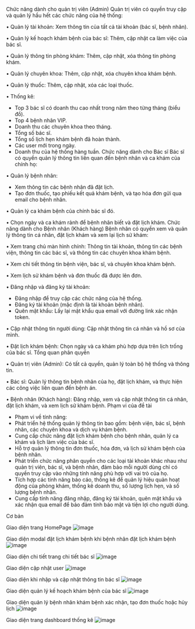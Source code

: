 Chức năng dành cho quản trị viên (Admin)
Quản trị viên có quyền truy cập và quản lý hầu hết các chức năng của hệ thống:

•	Quản lý tài khoản: Xem thông tin của tất cả tài khoản (bác sĩ, bệnh nhân).

•	Quản lý kế hoạch khám bệnh của bác sĩ: Thêm, cập nhật ca làm việc của bác sĩ.

•	Quản lý thông tin phòng khám: Thêm, cập nhật, xóa thông tin phòng khám.

•	Quản lý chuyên khoa: Thêm, cập nhật, xóa chuyên khoa khám bệnh.

•	Quản lý thuốc: Thêm, cập nhật, xóa các loại thuốc.

•	Thống kê:
+	Top 3 bác sĩ có doanh thu cao nhất trong năm theo từng tháng (biểu đồ).
+	Top 4 bệnh nhân VIP.
+	Doanh thu các chuyên khoa theo tháng.
+	Tổng số bác sĩ.
+	Tổng số lịch hẹn khám bệnh đã hoàn thành.
+	Các user mới trong ngày.
+	Doanh thu của hệ thống hàng tuần.
Chức năng dành cho Bác sĩ
Bác sĩ có quyền quản lý thông tin liên quan đến bệnh nhân và ca khám của chính họ:

•	Quản lý bệnh nhân:
+	Xem thông tin các bệnh nhân đã đặt lịch.
+	Tạo đơn thuốc, tạo phiếu kết quả khám bệnh, và tạo hóa đơn gửi qua email cho bệnh nhân.

•	Quản lý ca khám bệnh của chính bác sĩ đó.

•	Chọn ngày và ca khám rảnh để bệnh nhân biết và đặt lịch khám.
Chức năng dành cho Bệnh nhân (Khách hàng)
Bệnh nhân có quyền xem và quản lý thông tin cá nhân, đặt lịch khám và xem lại lịch sử khám:

•	Xem trang chủ màn hình chính: Thông tin tài khoản, thông tin các bệnh viện, thông tin các bác sĩ, và thông tin các chuyên khoa khám bệnh.

•	Xem chi tiết thông tin bệnh viện, bác sĩ, và chuyên khoa khám bệnh.

•	Xem lịch sử khám bệnh và đơn thuốc đã được lên đơn.

•	Đăng nhập và đăng ký tài khoản:
+	Đăng nhập để truy cập các chức năng của hệ thống.
+	Đăng ký tài khoản (mặc định là tài khoản bệnh nhân).
+	Quên mật khẩu: Lấy lại mật khẩu qua email với đường link xác nhận token.

•	Cập nhật thông tin người dùng: Cập nhật thông tin cá nhân và hồ sơ của mình.

•	Đặt lịch khám bệnh: Chọn ngày và ca khám phù hợp dựa trên lịch trống của bác sĩ.
Tổng quan phân quyền

•	Quản trị viên (Admin): Có tất cả quyền, quản lý toàn bộ hệ thống và thông tin.

•	Bác sĩ: Quản lý thông tin bệnh nhân của họ, đặt lịch khám, và thực hiện các công việc liên quan đến bệnh án.

•	Bệnh nhân (Khách hàng): Đăng nhập, xem và cập nhật thông tin cá nhân, đặt lịch khám, và xem lịch sử khám bệnh.
Phạm vi của đề tài
-	Phạm vi về tính năng:
-	Phát triển hệ thống quản lý thông tin bao gồm: bệnh viện, bác sĩ, bệnh nhân, các chuyên khoa và dịch vụ khám bệnh.
-	Cung cấp chức năng đặt lịch khám bệnh cho bệnh nhân, quản lý ca khám và lịch làm việc của bác sĩ.
-	Hỗ trợ quản lý thông tin đơn thuốc, hóa đơn, và lịch sử khám bệnh của bệnh nhân.
-	Phát triển chức năng phân quyền cho các loại tài khoản khác nhau như quản trị viên, bác sĩ, và bệnh nhân, đảm bảo mỗi người dùng chỉ có quyền truy cập vào những tính năng phù hợp với vai trò của họ.
-	Tích hợp các tính năng báo cáo, thống kê để quản lý hiệu quản hoạt động của phòng khám, thống kê doanh thu, số lượng lịch hẹn, và số lượng bệnh nhân.
-	Cung cấp tính năng đăng nhập, đăng ký tài khoản, quên mật khẩu và xác nhận qua email để bảo đảm tính bảo mật và tiện lợi cho người dùng.

Cơ bản

Giao diện trang HomePage
![image](https://github.com/user-attachments/assets/20f62a1a-e42d-4d5f-81d7-1d2d910b44fd)

Giao diện modal đặt lịch khám bệnh khi bệnh nhân đặt lịch khám bệnh
![image](https://github.com/user-attachments/assets/ae11e013-6e96-4b3b-a719-102fee44105e)

Giao diện chi tiết trang chi tiết bác sĩ
![image](https://github.com/user-attachments/assets/4198b00d-e249-40e7-adda-4ff0b8857841)

Giao diện cập nhật user
![image](https://github.com/user-attachments/assets/d03f0b3e-a2d7-4991-aad4-41964cced9b6)

Giao diện khi nhập và cập nhật thông tin bác sĩ
![image](https://github.com/user-attachments/assets/f43e3fe9-674c-43e8-b932-fc53ad2c2750)

Giao diện quản lý kế hoạch khám bệnh của bác sĩ
![image](https://github.com/user-attachments/assets/6f1378dd-b554-45b3-bdd0-4d372c91715e)

Giao diện quản lý bệnh nhân khám bệnh xác nhận, tạo đơn thuốc hoặc hủy lịch
![image](https://github.com/user-attachments/assets/c6c05d65-6c2c-48fa-b622-e87efa7f197e)

Giao diện trang dashboard thống kê
![image](https://github.com/user-attachments/assets/7ec51c25-c001-4a02-9c42-b3a6c671ee3c)
